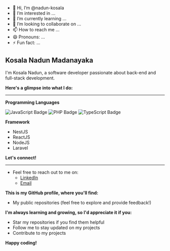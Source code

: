 - 👋 Hi, I’m @nadun-kosala
- 👀 I’m interested in ...
- 🌱 I’m currently learning ...
- 💞️ I’m looking to collaborate on ...
- 📫 How to reach me ...
- 😄 Pronouns: ...
- ⚡ Fun fact: ...

## Kosala Nadun Madanayaka

I'm Kosala Nadun, a software developer passionate about back-end and full-stack development.

**Here's a glimpse into what I do:**
<hr>

**Programming Languages**

![JavaScript Badge](https://img.shields.io/badge/JavaScript-F7DF1E?logo=javascript&logoColor=000&style=flat-square)
![PHP Badge](https://img.shields.io/badge/PHP-777BB4?logo=php&logoColor=fff&style=flat-square)
![TypeScript Badge](https://img.shields.io/badge/TypeScript-3178C6?logo=typescript&logoColor=fff&style=flat-square)

**Framework**
   * NestJS
   * ReactJS
   * NodeJS
   * Laravel

**Let's connect!**
<hr>

* Feel free to reach out to me on:
    * [LinkedIn](https://www.linkedin.com/in/kosala-nadun)
    * [Email](kosala.nadun2@gmail.com)

**This is my GitHub profile, where you'll find:**

* My public repositories (feel free to explore and provide feedback!)

**I'm always learning and growing, so I'd appreciate it if you:**

* Star my repositories if you find them helpful
* Follow me to stay updated on my projects
* Contribute to my projects

**Happy coding!**

